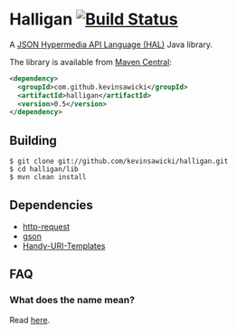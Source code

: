 # Halligan [![Build Status](https://travis-ci.org/kevinsawicki/halligan.png)](https://travis-ci.org/kevinsawicki/halligan)

A [JSON Hypermedia API Language (HAL)](http://tools.ietf.org/id/draft-kelly-json-hal-03.txt)
Java library.

The library is available from [Maven Central](http://search.maven.org/#search%7Cgav%7C1%7Cg%3A%22com.github.kevinsawicki%22%20AND%20a%3A%22halligan%22):

```xml
<dependency>
  <groupId>com.github.kevinsawicki</groupId>
  <artifactId>halligan</artifactId>
  <version>0.5</version>
</dependency>
```

## Building

```
$ git clone git://github.com/kevinsawicki/halligan.git
$ cd halligan/lib
$ mvn clean install
```

## Dependencies

  * [http-request](https://github.com/kevinsawicki/http-request)
  * [gson](http://code.google.com/p/google-gson/)
  * [Handy-URI-Templates](https://github.com/damnhandy/Handy-URI-Templates)

## FAQ

### What does the name mean?
Read [here](http://en.wikipedia.org/wiki/Halligan_bar).
